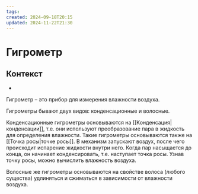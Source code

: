 ```yaml
---
tags: 
created: 2024-09-18T20:15
updated: 2024-11-22T21:30
---
```

# Гигрометр



## Контекст
- 

Гигрометр – это прибор для измерения влажности воздуха.

Гигрометры бывают двух видов: конденсационные и волосные.

Конденсационные гигрометры основываются на [[Конденсация|конденсации]], т.е. они используют преобразование пара в жидкость для определения влажности. Такие гигрометры основываются также на [[Точка росы|точке росы]]. В механизм запускают воздух, после чего происходит испарение жидкости внутри него. Когда пар насыщается до конца, он начинает конденсировать, т.е. наступает точка росы. Узнав точку росы, можно вычислить влажность воздуха.

Волосные же гигрометры основываются на свойстве волоса (любого существа) удлиняться и сжиматься в зависимости от влажности воздуха. 
